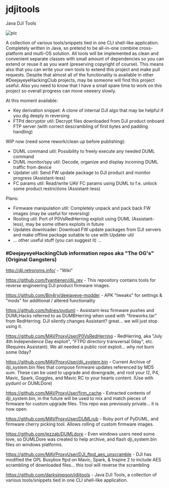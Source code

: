 # jdjitools
Java DJI Tools

![pic](https://raw.githubusercontent.com/darksimpson/jdjitools/master/jdjitools.jpg)

A collection of various tools/snippets tied in one CLI shell-like application.
Completely written in Java, so pretend to be all-in-one combine cross-platform and multi-OS solution.
All tools will be implemented as clean and convenient separate classes with small amount of dependencies so you can extend or reuse it as you want (preserving copyright of course). This means also that you can write your own tools to extend this project and make pull requests.
Despite that almost all of the functionality is available in other #DeejayeyeHackingClub projects, may be someone will find this project useful.
Also you need to know that I have a small spare time to work on this project so overall progress can move veeeery slowly.

At this moment available:
- Key derivation snippet: A clone of internal DJI algo that may be helpful if you dig deeply in reversing
- FTPd decryptor util: Decrypt files downloaded from DJI product onboard FTP server (with correct descrambling of first bytes and padding handling)

WIP now (need some rework/clean up before publishing):
- DUML command util: Possibility to freely execute any needed DUML command
- DUML monitor/spy util: Decode, organize and display incoming DUML traffic from device
- Updater util: Send FW update package to DJI product and monitor progress (Assistant-less)
- FC params util: Read/write UAV FC params using DUML to f.e. unlock some product restrictions (Assistant-less)

Plans:
- Firmware manipulation util: Completely unpack and pack back FW images (may be useful for reversing)
- Rooting util: Port of P0VsRedHerring exploit using DUML (Assistant-less), may be some others exploits in future
- Updates downloader: Download FW update packages from DJI servers and make offline package suitable to use with Updater util
- ... other useful stuff (you can suggest it) ...

### #DeejayeyeHackingClub information repos aka "The OG's" (Original Gangsters)

http://dji.retroroms.info/ - "Wiki"

https://github.com/fvantienen/dji_rev - This repository contains tools for reverse engineering DJI product firmware images.

https://github.com/Bin4ry/deejayeye-modder - APK "tweaks" for settings & "mods" for additional / altered functionality

https://github.com/hdnes/pyduml - Assistant-less firmware pushes and DUMLHacks referred to as DUMBHerring when used with "fireworks.tar" from RedHerring. DJI silently changes Assistant? great... we will just stop using it.

https://github.com/MAVProxyUser/P0VsRedHerring - RedHerring, aka "July 4th Independence Day exploit", "FTPD directory transversal 0day", etc. (Requires Assistant). We all needed a public root exploit... why not burn some 0day?

https://github.com/MAVProxyUser/dji_system.bin - Current Archive of dji_system.bin files that compose firmware updates referenced by MD5 sum. These can be used to upgrade and downgrade, and root your I2, P4, Mavic, Spark, Goggles, and Mavic RC to your hearts content. (Use with pyduml or DUMLDore)

https://github.com/MAVProxyUser/firm_cache - Extracted contents of dji_system.bin, in the future will be used to mix and match pieces of firmware for custom upgrade files. This repo was previously private... it is now open.

https://github.com/MAVProxyUser/DUMLrub - Ruby port of PyDUML, and firmware cherry picking tool. Allows rolling of custom firmware images.

https://github.com/jezzab/DUMLdore - Even windows users need some love, so DUMLDore was created to help archive, and flash dji_system.bin files on windows platforms.

https://github.com/MAVProxyUser/DJI_ftpd_aes_unscramble - DJI has modified the GPL Busybox ftpd on Mavic, Spark, & Inspire 2 to include AES scrambling of downloaded files... this tool will reverse the scrambling

https://github.com/darksimpson/jdjitools - Java DJI Tools, a collection of various tools/snippets tied in one CLI shell-like application.
